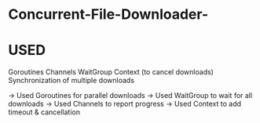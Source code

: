 # Concurrent-File-Downloader-

# USED
Goroutines
Channels
WaitGroup
Context (to cancel downloads)
Synchronization of multiple downloads

-> Used Goroutines for parallel downloads
-> Used WaitGroup to wait for all downloads
-> Used Channels to report progress
-> Used Context to add timeout & cancellation


